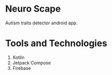 # Neuro Scape
Autism traits detector android app.

# Tools and Technologies
1. Kotlin
2. Jetpack Compose
3. Firebase
